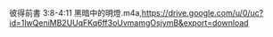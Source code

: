 彼得前書 3:8-4:11 黑暗中的明燈.m4a,https://drive.google.com/u/0/uc?id=1lwQeniMB2UUqFKq6ff3oUvmamgOsjymB&export=download